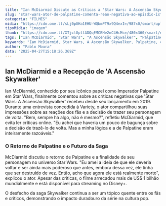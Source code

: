 ```yaml
---
title: "Ian McDiarmid Discute as Críticas a 'Star Wars: A Ascensão Skywalker'"
slug: "star-wars-ator-de-palpatine-comenta-reao-negativa-ao-episdio-ix"
categoria: "FILMES"
midia: "https://cdn.ome.lt/sLj0pGHa1EHU-WQbmPT9x9Q4exI=/987x0/smart/uploads/conteudo/fotos/starwarsepisodio9.jpg"
tipoMidia: "imagem"
thumb: "https://cdn.ome.lt/XTjclGpllADQqEMCEHe2mC4HcMs=/480x360/smart/extras/conteudos/starwarsepisodio9.jpg"
tags: ["Ian McDiarmid", "Star Wars", "A Ascensão Skywalker", "Palpatine", "críticas", "Disney+"]
keywords: "Ian McDiarmid, Star Wars, A Ascensão Skywalker, Palpatine, críticas, Disney+"
author: "Pablo Moura"
data: "2025-04-27T15:18:26.369Z"
---
```


## Ian McDiarmid e a Recepção de 'A Ascensão Skywalker'

Ian McDiarmid, conhecido por seu icônico papel como Imperador Palpatine em Star Wars, finalmente comentou sobre as críticas negativas que 'Star Wars: A Ascensão Skywalker' recebeu desde seu lançamento em 2019. Durante uma entrevista concedida à Variety, o ator compartilhou suas impressões sobre as reações dos fãs e a decisão de trazer seu personagem de volta. "Bem, sempre há algo, não é mesmo?", refletiu McDiarmid, que evita ler críticas online. "Eu achei que haveria um pouco de bagunça sobre a decisão de trazê-lo de volta. Mas a minha lógica e a de Palpatine eram inteiramente razoáveis."

### O Retorno de Palpatine e o Futuro da Saga

McDiarmid discutiu o retorno de Palpatine e a finalidade de seu personagem no universo Star Wars. "Eu amei a ideia de que ele deveria voltar e ser ainda mais poderoso que antes, embora dessa vez, ele tinha que ser destruído de vez. Então, acho que agora ele está realmente morto", explicou o ator. Apesar das críticas, o filme arrecadou mais de US$ 1 bilhão mundialmente e está disponível para streaming no Disney+.

O desfecho da saga Skywalker continua a ser um tópico quente entre os fãs e críticos, demonstrando o impacto duradouro da série na cultura pop.